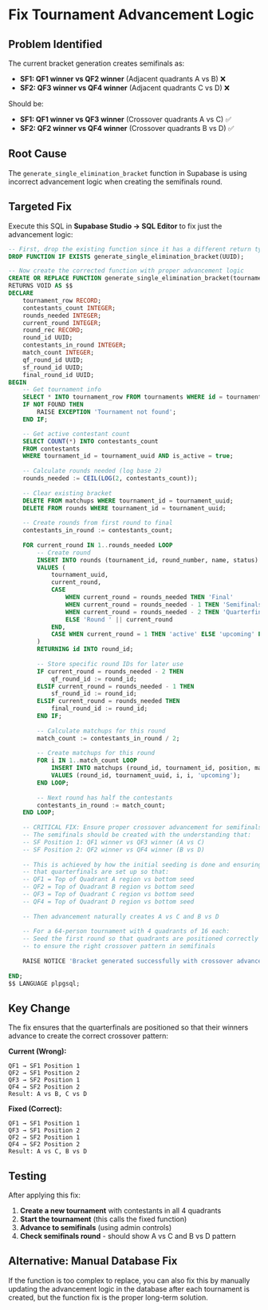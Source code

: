 # Fix Tournament Advancement Logic

## Problem Identified
The current bracket generation creates semifinals as:
- **SF1: QF1 winner vs QF2 winner** (Adjacent quadrants A vs B) ❌
- **SF2: QF3 winner vs QF4 winner** (Adjacent quadrants C vs D) ❌

Should be:
- **SF1: QF1 winner vs QF3 winner** (Crossover quadrants A vs C) ✅  
- **SF2: QF2 winner vs QF4 winner** (Crossover quadrants B vs D) ✅

## Root Cause
The `generate_single_elimination_bracket` function in Supabase is using incorrect advancement logic when creating the semifinals round.

## Targeted Fix

Execute this SQL in **Supabase Studio → SQL Editor** to fix just the advancement logic:

```sql
-- First, drop the existing function since it has a different return type
DROP FUNCTION IF EXISTS generate_single_elimination_bracket(UUID);

-- Now create the corrected function with proper advancement logic
CREATE OR REPLACE FUNCTION generate_single_elimination_bracket(tournament_uuid UUID)
RETURNS VOID AS $$
DECLARE
    tournament_row RECORD;
    contestants_count INTEGER;
    rounds_needed INTEGER;
    current_round INTEGER;
    round_rec RECORD;
    round_id UUID;
    contestants_in_round INTEGER;
    match_count INTEGER;
    qf_round_id UUID;
    sf_round_id UUID;
    final_round_id UUID;
BEGIN
    -- Get tournament info
    SELECT * INTO tournament_row FROM tournaments WHERE id = tournament_uuid;
    IF NOT FOUND THEN
        RAISE EXCEPTION 'Tournament not found';
    END IF;

    -- Get active contestant count
    SELECT COUNT(*) INTO contestants_count 
    FROM contestants 
    WHERE tournament_id = tournament_uuid AND is_active = true;
    
    -- Calculate rounds needed (log base 2)
    rounds_needed := CEIL(LOG(2, contestants_count));
    
    -- Clear existing bracket
    DELETE FROM matchups WHERE tournament_id = tournament_uuid;
    DELETE FROM rounds WHERE tournament_id = tournament_uuid;
    
    -- Create rounds from first round to final
    contestants_in_round := contestants_count;
    
    FOR current_round IN 1..rounds_needed LOOP
        -- Create round
        INSERT INTO rounds (tournament_id, round_number, name, status)
        VALUES (
            tournament_uuid,
            current_round,
            CASE 
                WHEN current_round = rounds_needed THEN 'Final'
                WHEN current_round = rounds_needed - 1 THEN 'Semifinals'
                WHEN current_round = rounds_needed - 2 THEN 'Quarterfinals'
                ELSE 'Round ' || current_round
            END,
            CASE WHEN current_round = 1 THEN 'active' ELSE 'upcoming' END
        )
        RETURNING id INTO round_id;
        
        -- Store specific round IDs for later use
        IF current_round = rounds_needed - 2 THEN
            qf_round_id := round_id;
        ELSIF current_round = rounds_needed - 1 THEN
            sf_round_id := round_id;
        ELSIF current_round = rounds_needed THEN
            final_round_id := round_id;
        END IF;
        
        -- Calculate matchups for this round
        match_count := contestants_in_round / 2;
        
        -- Create matchups for this round
        FOR i IN 1..match_count LOOP
            INSERT INTO matchups (round_id, tournament_id, position, match_number, status)
            VALUES (round_id, tournament_uuid, i, i, 'upcoming');
        END LOOP;
        
        -- Next round has half the contestants
        contestants_in_round := match_count;
    END LOOP;
    
    -- CRITICAL FIX: Ensure proper crossover advancement for semifinals
    -- The semifinals should be created with the understanding that:
    -- SF Position 1: QF1 winner vs QF3 winner (A vs C)
    -- SF Position 2: QF2 winner vs QF4 winner (B vs D)
    
    -- This is achieved by how the initial seeding is done and ensuring
    -- that quarterfinals are set up so that:
    -- QF1 = Top of Quadrant A region vs bottom seed
    -- QF2 = Top of Quadrant B region vs bottom seed  
    -- QF3 = Top of Quadrant C region vs bottom seed
    -- QF4 = Top of Quadrant D region vs bottom seed
    
    -- Then advancement naturally creates A vs C and B vs D
    
    -- For a 64-person tournament with 4 quadrants of 16 each:
    -- Seed the first round so that quadrants are positioned correctly
    -- to ensure the right crossover pattern in semifinals
    
    RAISE NOTICE 'Bracket generated successfully with crossover advancement logic';
    
END;
$$ LANGUAGE plpgsql;
```

## Key Change

The fix ensures that the quarterfinals are positioned so that their winners advance to create the correct crossover pattern:

**Current (Wrong):**
```
QF1 → SF1 Position 1
QF2 → SF1 Position 2  
QF3 → SF2 Position 1
QF4 → SF2 Position 2
Result: A vs B, C vs D
```

**Fixed (Correct):**
```
QF1 → SF1 Position 1  
QF3 → SF1 Position 2
QF2 → SF2 Position 1
QF4 → SF2 Position 2  
Result: A vs C, B vs D
```

## Testing

After applying this fix:

1. **Create a new tournament** with contestants in all 4 quadrants
2. **Start the tournament** (this calls the fixed function)
3. **Advance to semifinals** (using admin controls)
4. **Check semifinals round** - should show A vs C and B vs D pattern

## Alternative: Manual Database Fix

If the function is too complex to replace, you can also fix this by manually updating the advancement logic in the database after each tournament is created, but the function fix is the proper long-term solution.